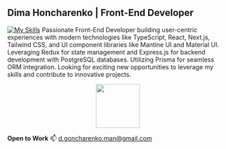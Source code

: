 ## Dima Honcharenko | Front-End Developer  
[![My Skills](https://skillicons.dev/icons?i=js,html,css,express,firebase,github,gcp,nextjs,nodejs,postgres,react,tailwind,threejs,ts,vite,vscode,webpack,wordpress)](https://skillicons.dev)
Passionate Front-End Developer building user-centric experiences with modern technologies like TypeScript, React, Next.js, Tailwind CSS, and UI component libraries like Mantine UI and Material UI. Leveraging Redux for state management and Express.js for backend development with PostgreSQL databases. Utilizing Prisma for seamless ORM integration. Looking for exciting new opportunities to leverage my skills and contribute to innovative projects.

<div id="header" align="center">
  <img src="[https://media.giphy.com/media/M9gbBd9nbDrOTu1Mqx/giphy.gif](https://media.giphy.com/media/v1.Y2lkPTc5MGI3NjExbW0ybzQ0ZDk0eGp1eGs3NWhoODk3MXQ2ZjE5b3JzMHh2azN0bmhiOSZlcD12MV9pbnRlcm5hbF9naWZfYnlfaWQmY3Q9Zw/55cX2zvcUP1vMlNIMF/giphy.gif)" width="100"/>
</div>

**Open to Work** :mailbox: d.goncharenko.man@gmail.com
